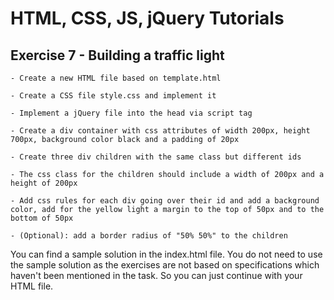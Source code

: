 # HTML, CSS, JS, jQuery Tutorials



## Exercise 7 - Building a traffic light

  

	- Create a new HTML file based on template.html
	
	- Create a CSS file style.css and implement it
	
	- Implement a jQuery file into the head via script tag
  
	- Create a div container with css attributes of width 200px, height 700px, background color black and a padding of 20px
	
	- Create three div children with the same class but different ids
	
	- The css class for the children should include a width of 200px and a height of 200px
	
	- Add css rules for each div going over their id and add a background color, add for the yellow light a margin to the top of 50px and to the bottom of 50px
	
	- (Optional): add a border radius of "50% 50%" to the children



You can find a sample solution in the index.html file. You do not need to use the sample solution as the exercises are not based on specifications which haven't been mentioned in the task. So you can just continue with your HTML file.